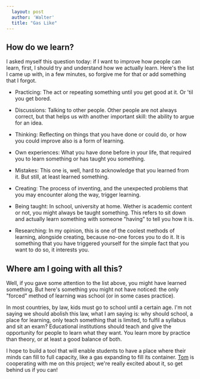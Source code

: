```yaml
---
  layout: post
  author: 'Walter'
  title: "Gas Like"
---
```


## How do we learn?

I asked myself this question today: if I want to improve how people can learn, first, I should try and understand how we actually learn. Here's the list I came up with, in a few minutes, so forgive me for that or add something that I forgot.

* Practicing: The act or repeating something until you get good at it. Or 'til you get bored.

* Discussions: Talking to other people. Other people are not always correct, but that helps us with another important skill: the ability to argue for an idea.

* Thinking: Reflecting on things that you have done or could do, or how you could improve also is a form of learning.

* Own experiences: What you have done before in your life, that required you to learn something or has taught you something.

* Mistakes: This one is, well, hard to acknowledge that you learned from it. But still, at least learned something.

* Creating: The process of inventing, and the unexpected problems that you may encounter along the way, trigger learning.

* Being taught: In school, university at home. Wether is academic content or not, you might always be taught something. This refers to sit down and actually learn something with someone "having" to tell you how it is.

* Researching: In my opinion, this is one of the coolest methods of learning, alongside creating, because no-one forces you to do it. It is something that you have triggered yourself for the simple fact that you want to do so, it interests you.

## Where am I going with all this?

Well, if you gave some attention to the list above, you might have learned something. But here's something you might not have noticed: the only "forced" method of learning was school (or in some cases practice).

In most countries, by law, kids must go to school until a certain age. I'm not saying we should abolish this law, what I am saying is: why should school, a place for learning, only teach something that is limited, to fulfil a syllabus and sit an exam? Educational institutions should teach and give the opportunity for people to learn what they want. You learn more by practice than theory, or at least a good balance of both.

I hope to build a tool that will enable students to have a place where their minds can fill to full capacity, like a gas expanding to fill its container. [Tom](//www.twitter.com/phuu) is cooperating with me on this project; we're really excited about it, so get behind us if you can!
